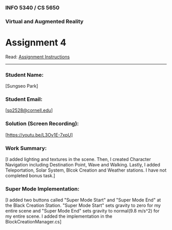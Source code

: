 ### INFO 5340 / CS 5650
### Virtual and Augmented Reality 
# Assignment 4

Read: [Assignment Instructions](https://docs.google.com/document/d/1_BbLDLHxFATOVnj0KIuibR9urb0eygCADz5p2WJRJ-k/edit?ts=5bd23973 "Detailed Assignment Instructions")

<hr>

### Student Name:

[Sungseo Park]

### Student Email:

[sp2528@cornell.edu]

### Solution (Screen Recording):

[https://youtu.be/L3Ov1E-7xpU]

### Work Summary:

[I added lighting and textures in the scene. Then, I created Character Navigation including Destination Point, Wave and Walking. Lastly, I added Teleportation, Solar System, Blcok Creation and Weather stations. I have not completed bonus task.]

### Super Mode Implementation:

[I added two buttons called "Super Mode Start" and "Super Mode End" at the Black Creation Station. "Super Mode Start" sets gravity to zero for my entire scene and "Super Mode End" sets gravity to normal(9.8 m/s^2) for my entire scene. I added the implementation in the BlockCreationManager.cs]
